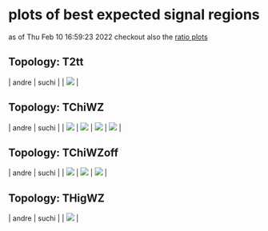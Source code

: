 # plots of best expected signal regions
as of Thu Feb 10 16:59:23 2022
checkout also the [ratio plots](README.md)

## Topology: T2tt

| andre | suchi |
| <img src="bestSR_CMS-SUS-19-006-ma5_T2tt.png" /> |

## Topology: TChiWZ

| andre | suchi |
| <img src="bestSR_CMS-SUS-16-039-ma5_TChiWZ.png" /> | <img src="bestSR_CMS-SUS-16-039-ma5_TChiWZoff.png" /> | <img src="bestSR_CMS-SUS-16-048-agg_TChiWZoff.png" /> | <img src="bestSR_CMS-SUS-16-048-ma5_TChiWZoff.png" /> |

## Topology: TChiWZoff

| andre | suchi |
| <img src="bestSR_CMS-SUS-16-039-ma5_TChiWZoff.png" /> | <img src="bestSR_CMS-SUS-16-048-agg_TChiWZoff.png" /> | <img src="bestSR_CMS-SUS-16-048-ma5_TChiWZoff.png" /> |

## Topology: THigWZ

| andre | suchi |
| <img src="bestSR_CMS-SUS-16-039-scalar_THigWZ.png" /> |
